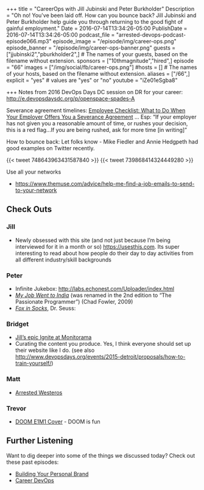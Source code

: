 +++
title = "CareerOps with Jill Jubinski and Peter Burkholder"
Description = "Oh no! You've been laid off. How can you bounce back? Jill Jubinski and Peter Burkholder help guide you through returning to the good fight of gainful employment."
Date = 2016-07-14T13:34:26-05:00
PublishDate = 2016-07-14T13:34:26-05:00
podcast_file = "arrested-devops-podcast-episode066.mp3"
episode_image = "/episode/img/career-ops.png"
episode_banner = "/episode/img/career-ops-banner.png"
guests = ["jjubinski2","pburkholder2",] # The names of your guests, based on the filename without extension.
sponsors = ["10thmagnitude","hired",]
episode = "66"
images = ["/img/social/fb/career-ops.png"]
#hosts = [] # The names of your hosts, based on the filename without extension.
aliases = ["/66",]
explicit = "yes" # values are "yes" or "no"
youtube = "iZe01eSgba8"

+++
Notes from 2016 DevOps Days DC session on DR for your career: http://e.devopsdaysdc.org/p/openspace-spades-A


Severance agreement timelines:
[Employee Checklist: What to Do When Your Employer Offers You a Severance Agreement](https://www.eeoc.gov/policy/docs/qanda_severance-agreements.html#A) ... Esp:
“If your employer has not given you a reasonable amount of time, or rushes your decision, this is a red flag...If you are being rushed, ask for more time [in writing]”

How to bounce back:
Let folks know - Mike Fiedler and Annie Hedgpeth had good examples on Twitter recently.

{{< tweet 748643963431587840 >}}
{{< tweet 739868414324449280 >}}

Use all your networks

- https://www.themuse.com/advice/help-me-find-a-job-emails-to-send-to-your-network

## Check Outs

### Jill
- Newly obsessed with this site (and not just because I’m being interviewed for it in a month or so) https://usesthis.com. Its super interesting to read about how people do their day to day activities from all different industry/skill backgrounds

### Peter
- Infinite Jukebox: http://labs.echonest.com/Uploader/index.html
- *[My Job Went to India](https://pragprog.com/book/cfcar2/the-passionate-programmer)* (was renamed in the 2nd edition to “The Passionate Programmer”)  (Chad Fowler, 2009)
- *[Fox in Socks](http://www.seussville.com/books/book_detail.php?isbn=9780394800387)*, Dr. Seuss:

### Bridget
- [Jill’s epic Ignite at Monitorama](https://www.youtube.com/watch?v=vQBtun-Ein8&feature=youtu.be&t=7h27m05s)
- Curating the content you produce. Yes, I think everyone should set up their website like I do.
(see also http://www.devopsdays.org/events/2015-detroit/proposals/how-to-train-yourself/)

### Matt
- [Arrested Westeros](http://arrestedwesteros.com/)

### Trevor
- [DOOM E1M1 Cover](https://www.youtube.com/watch?v=8nA5FJL_CoA) - DOOM is fun


## Further Listening
Want to dig deeper into some of the things we discussed today?
Check out these past episodes:

- [Building Your Personal Brand](https://www.arresteddevops.com/personal-brand/)
- [Career DevOps](https://www.arresteddevops.com/career-devops/)
